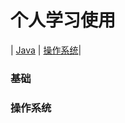 # 个人学习使用
| [Java](#Java) | [操作系统](#computer-操作系统)|















<h3 id='#Java'> 基础</h3>




### 操作系统
